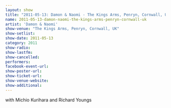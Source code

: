 ```yaml
---
layout: show
title: "2011-05-13: Damon & Naomi - The Kings Arms, Penryn, Cornwall, UK"
name: 2011-05-13-damon-naomi-the-kings-arms-penryn-cornwall-uk
artist: 'Damon & Naomi'
show-venue: "The Kings Arms, Penryn, Cornwall, UK"
show-setlist: 
show-date: 2011-05-13
category: 2011
show-radio: 
show-lastfm: 
show-cancelled: 
performers: 
facebook-event-url: 
show-poster-url: 
show-ticket-url: 
show-venue-website: 
show-additional: 
---
```


with Michio Kurihara and Richard Youngs